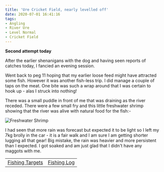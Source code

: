 ```yaml
---
title: 'Ure Cricket Field, nearly levelled off'
date: 2020-07-01 16:41:16
tags:
- Angling
- River Ure
- Level Normal
- Cricket Field
---
```

**Second attempt today**

After the earlier shenanigans with the dog and having seen reports of catches today,  I fancied an evening session.

Went back to peg 11 hoping that my earlier loose feed might have attracted some fish. However it was another fish-less trip. I did manage a couple of taps on the meat. One bite was such a wrap around that I was certain to hook up - alas I struck into nothing!

There was a small puddle in front of me that was draining as the river receded. There were a few small fry and this little freshwater shrimp showing that the river was alive with natural food for the fish:-


![Freshwater Shrimp](/images/2020-07-01/78bddd0b4c8e4abbb91371306f4a847e.jpg)

I had seen that more rain was forecast but expected it to be light so I left my 7kg brolly in the car - it is a fair walk and I am sure I am getting shorter lugging all that gear! Big mistake, the rain was heavier and more persistent than I expected. I got soaked and am just glad that I didn't have any maggots with me.

|||
|---------|------|
|<a href="/2020/07/Fishing-Targets/">Fishing Targets</a>|<a href="/2020/08/Fishing-Log/">Fishing Log</a>|
